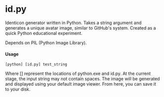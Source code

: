 # id.py
Identicon generator written in Python. Takes a string argument and generates a unique avatar image, similar to GitHub's system. Created as a quick Python educational experiment.

Depends on PIL (Python Image Library).

#### Usage
```
[python] [id.py] test_string
```
Where [] represent the locations of python.exe and id.py. At the current stage, the input string may not contain spaces.
The image will be generated and displayed using your default image viewer. From here, you can save it to your disk.